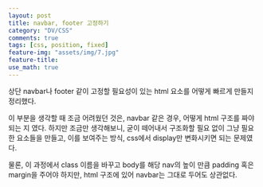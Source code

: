 ```yaml
---
layout: post
title: navbar, footer 고정하기
category: "DV/CSS"
comments: true
tags: [css, position, fixed]
feature-img: "assets/img/7.jpg"
feature-title:
use_math: true
---
```


상단 navbar나 footer 같이 고정할 필요성이 있는 html 요소를 어떻게 빠르게 만들지 정리했다.

이 부분을 생각할 때 조금 어려웠던 것은, navbar 같은 경우, 어떻게 html 구조를 짜야되는 지 였다. 하지만 조금만 생각해보니, 굳이 떼어내서 구조화할 필요 없이 그냥 필요한 요소들을 만들고, 이를 보여주는 방식, css에서 display만 변화시키면 되는 문제였다.

물론, 이 과정에서 class 이름을 바꾸고 body를 해당 nav의 높이 만큼 padding 혹은 margin을 주어야 하지만, html 구조에 있어 navbar는 그대로 두어도 상관없다.
